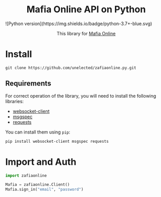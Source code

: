 <h1 align="center">
  Mafia Online API on Python
</h1>
![Python version](https://img.shields.io/badge/python-3.7+-blue.svg)


<p align="center">This library for <a href="https://play.google.com/store/apps/details?id=com.tokarev.mafia">Mafia Online</a></p>

# Install
```
git clone https://github.com/unelected/zafiaonline.py.git
```
## Requirements

For correct operation of the library, you will need to install the following libraries:

- [websocket-client](https://github.com/websocket-client/websocket-client)
- [msgspec](https://github.com/jcrist/msgspec)
- [requests](https://github.com/psf/requests)

You can install them using `pip`:

```bash
pip install websocket-client msgspec requests
```

# Import and Auth
```python
import zafiaonline

Mafia = zafiaonline.Client()
Mafia.sign_in("email", "password")
```